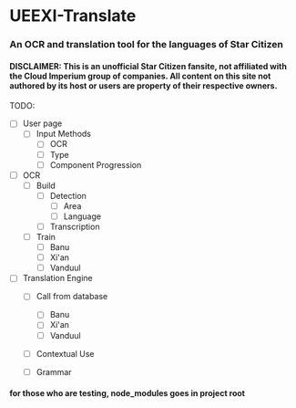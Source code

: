 # UEEXI-Translate
### An OCR and translation tool for the languages of Star Citizen

#### DISCLAIMER: This is an unofficial Star Citizen fansite, not affiliated with the Cloud Imperium group of companies. All content on this site not authored by its host or users are property of their respective owners.

TODO:
- [ ] User page
  - [ ] Input Methods
    - [ ] OCR
    - [ ] Type
    - [ ] Component Progression
- [ ] OCR
  - [ ] Build
    - [ ] Detection
      - [ ] Area
      - [ ] Language
    - [ ] Transcription
  - [ ] Train
    - [ ] Banu
    - [ ] Xi'an
    - [ ] Vanduul
- [ ] Translation Engine
  - [ ] Call from database
    - [ ] Banu
    - [ ] Xi'an
    - [ ] Vanduul
  - [ ] Contextual Use
  - [ ] Grammar


#### for those who are testing, node_modules goes in project root